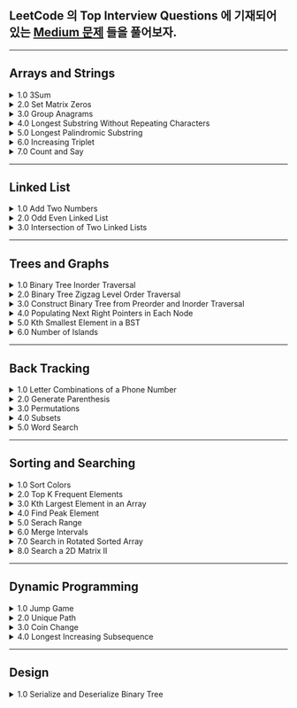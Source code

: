
## LeetCode 의 Top Interview Questions 에 기재되어 있는 [Medium 문제](https://leetcode.com/explore/interview/card/top-interview-questions-medium/103/array-and-strings/776/) 들을 풀어보자.


---
## Arrays and Strings


<details> 
  <summary> 1.0 3Sum </summary> 
  
  > 고민 
  - brute force 말고 다른 방법 을 찾아보자
  
  
  > 해결
  ### Intuition
<!-- Describe your first thoughts on how to solve this problem. -->
As given hint, once you designate the `Target` value that will be summed up to 0 with other two values, you can use dictionary to solve the problem. 

### Approach
<!-- Describe your approach to solving the problem. -->

1.0 Sort the given array. Once you sort the array, you won't have to deal with same sum of 3 values with different permutations. You are only interested in getting the `combination of sum`. 

Example) Given [-1,0,1,2,-1,4]

- Possible outcome = [-1,0,1], [-1,2,-1] ,[0,1,1] 
- You are `not interested` in the `sequence`, but the combination of integer, so you must only get  [-1,0,1] or [0,1,1] depending on how you sort the array.
- Sort the array in ascending order, it becomes ->  [-4,-1,-1,0,1,2]
- The following result would be = [-1,-1,2],[-1,0,1],[-1,0,1] and the duplicate combinations can be omitted using `Set`

2.0 Declare `Set<[Int]>` to prevent from getting duplicate combination of sum as shown in the example above.

3.0 Iterate through the array until `index` reaches up to right below `nums.count-1`. This way you dont have to examine the last two elements since you are only interested in sum of 3. 

4.0 Create innerloop that iterates from `index+1` until right below `nums.count`. Here you would update dictionary with `-(Target + sortedArray[j])` for key, and j as the value. 

5.0 if you find matchingValue with respect to the existing key of dictionary, record the indexes in the result. 



### Complexity
- Time complexity: `O(n^2)`
<!-- Add your time complexity here, e.g. $$O(n)$$ -->

- Space complexity: `O(n^2)`
<!-- Add your space complexity here, e.g. $$O(n)$$ -->

### Code

```swift 
class Solution {
    
  func threeSum(_ nums: [Int]) -> [[Int]] {
  
      var res: Set<[Int]> = []
      let sortedArr = nums.sorted(by: <) 
       
      for index in 0..<sortedArr.count-1 {
          let target = sortedArr[index]
          var dict: [Int:Int] = [:]
        for j in index+1..<sortedArr.count {  
          var temp: [Int] = [target]
          if let matchedValueIndex = dict[sortedArr[j]] { 
            temp.append(sortedArr[matchedValueIndex])
            temp.append(sortedArr[j])
            res.insert(temp)
          } else {
            dict.updateValue(j, forKey: -1 * (target + sortedArr[j])) 
          } 
            
        }
      }
      
    return Array(res)
   }
}
```
  
</details>

<details>
  <summary> 2.0 Set Matrix Zeros </summary>
  
  > 고민 
  - 어떤 자료구조를 사용해서 간단히 문제를 풀수있을지 고민.
  
  > 해결
  - 튜플을 이용, 요소가 0인 좌표 (x,y) 를 기록하여 문제 해결
  
  > 결과
  ```swift 
      func setZeroes(_ matrix: inout [[Int]]) {
        
        var pos: [(Int,Int)] = [] //x,y
        
        for x in 0..<matrix.count {
            for y in 0..<matrix[x].count{
                if matrix[x][y] == 0 {
                    pos.append((x,y))
                }
            }
        }
        
        for item in pos {
            matrix[item.0] = matrix[item.0].map{$0*0}
            for row in 0..<matrix.count {
                matrix[row][item.1] = 0
            }    
        }            
        
    }
  ```
  - Time complexity: `O(n*m)`
<!-- Add your time complexity here, e.g. $$O(n)$$ -->

- Space complexity: `O(n+m)`
<!-- Add your space complexity here, e.g. $$O(n)$$ -->
</details>


<details>
    <summary> 3.0 Group Anagrams </summary>
    
   > 고민 
   - 어떻게 다른 글자를 가지고 있는지 확인해줄까? 
   - 어떻게 같은 요소를 포함하고 있는애들끼리만 묶어줄까? 

   > 해결 
   - 각 String 에 Sort 를 사용하면 같은 문자를 포함하고 있는 요소와 아닌요소를 나눌수 있었다. 
   - 그 후 `Dictionary` 의 키값으로 다른 순서로 섞여있는 문자들을 구별하기 위하여 sorted 된 형태의 문자를 key 값으로 두고 value 로 각기 다른 순서로 구성된 문자들을 묶어두기 위해서 `[String]` 을 할당해주었다. 
    - 주어진 `strs` 를 순회하여 각 딕셔너리를 채워준뒤에 마지막으로 각 value 를 `res` 에 `append` 해줌으로 문제를 해결할수 있었다. 
    
   > 결과 
  
  ```swift 
  func groupAnagrams(_ strs: [String]) -> [[String]] {

    var commons: [String: [String]] = [:]
    var res: [[String]] = []

    for string in strs {
      let sortedString = String(string.sorted())
      if var anagrams = commons[sortedString] {
        anagrams.append(string)
        commons[sortedString] = anagrams
      }else{
        commons.updateValue([string], forKey: sortedString)
      }
    }


    for item in commons {
      res.append(item.value)
    }

    return res
  }
  ```
  
  - Time complexity: `O(n)`
<!-- Add your time complexity here, e.g. $$O(n)$$ -->

  - Space complexity: `O(n)`
<!-- Add your space complexity here, e.g. $$O(n)$$ -->

  </details>

<details> 
  <summary> 4.0 Longest Substring Without Repeating Characters </summary>
  
 > 고민 
 - 처음엔 이번에 들어온 string 요소가 이미 array 에 있다면 array 를 다 비우고 새로 시작하는 로직으로 작성하다 `removeSubrange` 를 사용해서 문제를 해결.
  
  
### Intuition
<!-- Describe your first thoughts on how to solve this problem. -->
Iterate through the given string and if there duplicated element found, update array that keep tracks of the current substring. 



### Approach
<!-- Describe your approach to solving the problem. -->
- Keypoint is to slice array by using `removeSubrange` 
- `array` is used to keep tracks of current substring.
- `set` is used to store traces of `array` 

![image.png](https://assets.leetcode.com/users/images/9327b146-8f1d-410a-a822-dbb022bf143d_1665562097.4361033.png)

### Complexity
- Time complexity: `O(n)`
<!-- Add your time complexity here, e.g. $$O(n)$$ -->

- Space complexity: `O(n)`
<!-- Add your space complexity here, e.g. $$O(n)$$ -->

### Code
```swift 
class Solution {
    
   func lengthOfLongestSubstring(_ s: String) -> Int {
  
      var set: Set<[String]> = []
      var curr: [String] = []

      for char in s {
        if let duplicatedIndex = curr.firstIndex(of: String(char))
        {
          curr.removeSubrange(0...duplicatedIndex)
        }
        curr.append(String(char))
        set.insert(curr)
      }
      return set.max(by: {$0.count<$1.count})?.count ?? 0
    }
}
```
</details>

<details>

 - 혼자sol? -> ❌
 <summary> 5.0 Longest Palindromic Substring </summary>
 
 > 고민
 - palindrome 이면 중복된 요소가 있는 인덱스마다 string 을 slice 해서 palindrome 여부를 판별하면 되겠다는 생각을 했다.
 - 하지만 아래와 같은 문제가 생겨 해메다 문제를 해결하지 못함.
 ex) "aacab" 일때, aac 까지 확인후 그다음 요소인 a 가 왔을때 aaca 와 aca 를 비교해야하는데 이방법은 time complexity 를 O(n^3) 가 되므로 패스하지 못함. 
 
 > 해결
 - 요소하나하나를 검사할때마다, 가운데 요소부터 양끝으로 뻗어가는 pointer (left, right) 를 생성하여 요소가 같은지 확인.
 - 이때 중요한것은 palindrome 의 길이가 odd, even 일때 를 생각해야한다는것이다. 
 <img width="835" alt="image" src="https://user-images.githubusercontent.com/36659877/195517073-f1b96583-b957-49a8-8547-6fc12c8662d5.png">

 > 결과 
 
 ```swift 
 func longestPalindrome(_ s: String) -> String {
  var left = 0
  var right = 0
  var resLen = 0
  let str = Array(s)
  var resLeft = 0
  var resRight = 0
  
  for i in 0..<str.count {
    (left,right) = (i,i)
    while (left >= 0 && right < str.count) && str[left] == str[right] {
      if (right - left + 1) > resLen {
        (resLeft,resRight) = (left,right) // 여기서 res = str[left...right] 를 할당하게되면 On^3 의 시간복잡도가 발생하므로, resLeft, resRight 에 일단 저장해둠.
        resLen = right - left
      }
      right += 1
      left -= 1
      
    }
    
    (left,right) = (i,i+1)
    while (left >= 0 && right < str.count) && str[left] == str[right] {
      if (right - left + 1) > resLen {
        (resLeft,resRight) = (left,right)
        resLen = right - left
      }
      right += 1
      left -= 1
    }
  }
  
  return String(str[resLeft...resRight])
}
```

- Time Complexity = `O(n^2)`

- Space Complexity = `O(1)`
 
</details>

<details> 
   <summary> 6.0 Increasing Triplet </summary> 
   
   > 고민 
   - 1부터 시작해서 왼쪽 < 가운데 < 오른쪽 이면 true 를 반환 하는 함수를 작성해봤는데, 3개가 꼭 연속으로 붙어 있어야한다는 제약조건이 없었기때문에 실패했다. 
   - 따라서 왼쪽, 오른쪽 요소를 검사하는 로직은 그대로 가져가되, lower, high bound 안에 middle 값이 존재해하는 로직을 파기 시작했다. 
   
   
   > 해결 
   
   ### 시도1
   - 1부터 요소 검사를 시작하여 left 값과 right 값이 유효할시 low, high bound 를 업데이트 시켜준다. 
   - left 와 right 가 현재 curr 값과 같은 값이 아니라면, prevMid 값을 업데이트 해준다. prevMid 는 high bound 가 업데이트 됐을시에, 이전의 middle 값을 넣어주어 유효한 triplet 인지 확인하는 용도때문에 할당해주었다. 
 
 ```swift 
   func increasingTriplet(_ nums: [Int]) -> Bool {
        
        if nums.count < 3 {return false}
        var low = nums[0]
        var high = Int.min
        var prevMid = 0

        for i in 1..<nums.count-1{ 
            let curr = nums[i]
            let left = nums[i-1]
            let right = nums[i+1]

            //Update left
            if curr > left {
                low = left
            }

            //Update right
            if curr < right {
                high = right   
            }

            if ((low < prevMid && high > prevMid) || (low < curr && high > curr)) {
                return true 
            }     
            
            if curr != right && curr != left {
                prevMid = curr    
            }

        }

       return false
    }
```  
- Time Complexity = `O(n)`

- Space Complexity = `O(n)`

  ### 시도2
  - 1.0 lower, upper 값을 max 로 잡는다. 
  - 2.0 주어진 배열을 순회 하면서 현재 값이 lower,upper 값 보다 같거나 작을시에 lower 값 upper 값을 순서대로 업데이트 시켜준다. 
  - 3.0 만약 숫자가 lower 보다 크고, upper 보다 작을시에 true 를 반환 해준다. 
  - 4.0 모든 요소를 순회 했는데도 불구하고 함수종료가 안되었다는 뜻은, lower, upper Range 사이에 값이 존재하지 않았다는 뜻이므로 false 를 반환해준다. 
   
```swift
   func increasingTriplet(_ nums: [Int]) -> Bool {
        var lower = Int.max, upper = Int.max
        for num in nums {
            if num <= lower {
                lower = num
            } else if num <= upper {
                upper = num
            } else {
                return true
            } 
        }
        return false
    }
```  
  
- Time Complexity = `O(n)`

- Space Complexity = `O(1)`

</details>

<details> 

   <summary> 7.0 Count and Say </summary>
    
   > 고민 
    
   - 문제를 보고 이해하지 못해서 힌트를 보고 해결했다. 
   - 내가 이해한 정도는 이전 수의 각자리수마다 연속으로 중복되는 요소를 카운트 하여 string 값으로 반환하는 작업을 n 번 반복하는 함수를 작성하는 것이였다. 

   > 해결
    
   ```swift 
   func countAndSay(_ n: Int) -> String {
      var str: String = ""
      //base case
      if n == 1 {
        return "1"
      }else {
        str += countAndSay(n-1)
        let count = counter(str)
        return stringConverter(count)
      }
   }

  func counter(_ str: String) -> [[Int]] {
    let first = str.index(str.startIndex, offsetBy: 0)
    var cnt = 1
    var res: [[Int]] = [[Int(String(str[first]))!,cnt]]

    for i in 0..<str.count-1 {
      let currIndex = str.index(str.startIndex, offsetBy: i)
      let nextIndex = str.index(str.startIndex, offsetBy: i+1)
      let element = String(str[currIndex])
      let nextElement = String(str[nextIndex])

      if res[res.count-1][0] != Int(nextElement)! {
        res.append([Int(nextElement)!,1])
      }
       if element == nextElement {
        cnt += 1
        res[res.count-1][1] = cnt
      }else{
        cnt = 1
      }

    }
     return res
  }

  func stringConverter(_ nums: [[Int]]) -> String {
    var str = ""
    for num in nums {
      for element in num.reversed() {
        str += String(element)
      }
    }
    return str
  }
  
  ```
  
  - Time Complexity = `O(n^2)`

  - Space Complexity = `O(n)`
  
</details>

---- 

## Linked List 

<details> 
  <summary> 1.0 Add Two Numbers </summary>
  
  > 고민 
  - 어떻게 새로운 노느들 리스트의 마지막 노드에 계속 이어줘야할지 고민 했다. 
  
  
  > 해결
  - 새로운 ListNode 의 마지막 노드를 tracking 하고 새로운 노드를 이어줄 변수를 만들었다. 
  - 이변수(`resNext`) 는 `res` listNode 를 참조하고 있고 `resNext = resNext.next` 를 while loop 에서 선언해주어 리스트 맨끝의 노드를 가르킬수 있도록 구현해주었다. 
  
  > 결과 
  
  ```swift 
  func addTwoNumbers(_ l1: ListNode?, _ l2: ListNode?) -> ListNode? {
        
        var carry = 0 
        var curr1 = l1
        var curr2 = l2
        var res: ListNode? = ListNode()
        var resNext = res
        
        while (curr1 != nil || curr2 != nil) { 
            var sum = (curr1?.val ?? 0) + (curr2?.val ?? 0) + carry
            carry = sum/10
            
            if sum >= 10 { 
                sum = sum - 10
            }
            
            curr1 = curr1?.next
            curr2 = curr2?.next 
            resNext?.next = ListNode(sum)
            resNext = resNext?.next
        }
        
        if carry == 1 { 
            resNext?.next = ListNode(carry)
        }
            //Trim off the first 0 Listnode
            res = res?.next
        
        return res
    }
    
  ```
 
  - Time Complexity = `O(n)`

  - Space Complexity = `O(n)`

 </details>

 <details> 
    <summary> 2.0 Odd Even Linked List </summary> 
    
   > 고민 
   - 홀수번째 있는 노드와 짝수번째 있는 노드를 어떻게 분리시킬지 고민 했다. 
    
   > 해결 
   - 이전번 문제와 똑같은 방법으로, 홀수, 짝수 번째 노드를 저장시킬 변수를 만들어서 리스트 끝에 이어주는 형식으로 문제 해결 
    
  ```swift 
    func oddEvenList(_ head: ListNode?) -> ListNode? {
      // var res = head

      var oddList: ListNode? = ListNode()
      var oddNext = oddList

      var evenList: ListNode? = ListNode()
      var evenNext = evenList

      var curr = head
      var cnt = 1

      while curr != nil {

        if cnt % 2 == 1 {
          oddNext?.next = curr
          oddNext = oddNext?.next
        } else {
          //evenCase
          evenNext?.next = curr
          evenNext = evenNext?.next
        }
        curr = curr?.next
        cnt += 1
      }

      if evenNext?.next?.next == nil {
        evenNext?.next = nil
      }

      oddList = oddList?.next
      evenList = evenList?.next
      oddNext?.next = evenList

      return oddList
    }
  ```
  
  ```swift 
  //더 간단히 푸는 방법 
     func oddEvenList(_ head: ListNode?) -> ListNode? {
        var odd = head
        var even = odd?.next
        
        var evenHead = even
        var oddHead = odd
        
        while even?.next != nil {
            odd?.next = even?.next
            odd = odd?.next
            
            even?.next = odd?.next
            even = even?.next
        }
        
        odd?.next = evenHead
        
        return oddHead
    }
  ```
    
  - Time Complexity = `O(n)`
  
  - Space Complexity = `O(1)`
    
 </details>


 <details> 
    <summary> 3.0 Intersection of Two Linked Lists </summary>
   
  - 혼자sol? -> ❌
  
  > 고민 
  - 각각 길이가 다른 리스트의 중 Intersect 하는 노드를 어떻게 찾을지 고민함. 
  - 리스트를 reverse 해서 풀어보려했으나 기존리스트의 순서를 바꾸면 안되므로 pass.
  
  > 해결
  - 각각 리스트의 길이를 세어 길이의 차만큼 offset 을 주어서 list 를 순회하는 방법으로 문제를 해결해도 되지만, count 하는과정의 시간이 오래걸림.
  - 각각의 리스트를 순회할때 nil 값이 오면, 다른 리스트의 첫부분으로 가서 문제를 해결하는 방법이 있었다. 
  - 이렇게해서 둘의 리스트를 한번씩 순회하면 길이의 상관없이 각각 검사되는 요소의 순서가 일치해 지므로 문제 해결!. 
  [참조](https://www.youtube.com/watch?v=D0X0BONOQhI)
   
  > 결과 
  
  ```swift
  func getIntersectionNode(_ headA: ListNode?, _ headB: ListNode?) -> ListNode? {
        
        var head1 = headA
        var head2 = headB
        
        while head1 !== head2 {
            head1 = head1 == nil ? headB : head1?.next
            head2 = head2 == nil ? headA : head2?.next
        }

        return head1
    }
  ```
  
  - Time Complexity = `O(n+m)`
  
  - Space Complexity = `O(1)`
    
  
 </details>
 
 ----
 
 ## Trees and Graphs
 
 <details>
     <summary> 1.0 Binary Tree Inorder Traversal </summary>
     
   > 고민 
   - Binary Tree 를 Inorder Traversal 하는 방법을 한번도 풀어보지 못해서 처음에 개념을 좀 찾아보고 코드로 구현하려고 했다. 
   - Inorder Traversal 은 Tree 를 검색하는 하나의 DFS 방법으로 왼쪽 가장 깊은 노드에서부터 오른쪽 방향으로 진행되는 방법이다. 
   - 처음 개념을 파악하고 나서 왼쪽 노드로 뻗어가는과정중에 오른쪽 노드가 있는지 파악 해야하나? 라는 고민을 했었지만 결과적으로는 아니였다. (여기서 시간을 엄청 잡아먹음) 
   - 한 2시간넘게 잘못된생각으로 문제를 풀려고 했었는데 솔직히 문제를 풀면서도 확신이 들지 않았었다. 다음부터는 시간이 꽤 지나는데도 내생각에 확신이 들지 않는다면 가능한 빨리  문제를 어떻게 접근해야하는지 다시 살펴볼 필요가 있다고 생각한다. 
     
   > 해결 
   - 0.0 pointer 를 root 로 향하게 한다.
   - 1.0 pointer 의 왼쪽 Child node 가 nil 이 될때 까지 쭉 pointer 를 이동시키며 Stack 에 저장한다. 
   - 2.0 Stack 제일 위에 있는 node 를 pop 해주고 res 에 append 한다. 
   - 3.0 pointer 를 pop 된 node 의 오른쪽 요소로 향하게 하고 1.0,2.0 을 되풀이 한다. 
   - 4.0 이 과정을 Pointer 가 nil, stack 이 empty 가 될때까지 반복한다. 
     
  <img width="1599" alt="image" src="https://user-images.githubusercontent.com/36659877/196602000-89c2e9cb-ac36-42dd-a045-1c4430483fd2.png">
    
   ```swift 
   func inorderTraversal(_ root: TreeNode?) -> [Int] {
    var res: [Int] = []
    var pointer = root
    var stack: [TreeNode] = []
    
    //Pointer 가 nil, stack 이 empty 가 될때까지
    while pointer != nil || !stack.isEmpty {
      
      //LeftNode Traversal 
      while pointer != nil {
         stack.append(pointer!) 
         pointer = pointer?.next
      }
      
      let lastNode = stack.removeLast() 
      res.append(lastNode.val) 
      pointer = lastNode.right
    }
    return res
   }
   ```
      
 - Time Complexity = `O(n)`
  
 - Space Complexity = `O(n)` 
 </details>
 
 
 <details> 
   <summary> 2.0 Binary Tree Zigzag Level Order Traversal </summary> 
    
   > 고민 
   - 어떻게 하나의 level 씩 노드를 검색할수 있을까? 
   - 어떻게 방향을 제어 할수 있을까? 
    
   > 해결 
   - BFS(하나의 level 씩 검색하는 방법) 를 사용해서 문제를 해결하는 방법을 저번에 한번 구현한적이 있었는데 생각이 잘 나지 않아서 다시 보고 익히는 연습을 했다. 
   - 각 level 이 읽어지는 방향이 달라지면서 노드값 또한 결과 배열에 정리 시켜놔야하는데 이부분에서 많이 고민 했다. Stack 과 Queue 를 같이 사용할지, 아니면 다른 방법이 있을지 생각 고민했다. 
   - 그 결과 루트 에서부터 오른쪽 에서 왼쪽 방향으로 읽는다고 생각하여 읽는 방향이 왼쪽에서 오른쪽 일경우 Queue 에 들어 있던 요소들을 배열에 넣은다음 reversed 해주어 문제를 해결했다.
       
   ![image](https://user-images.githubusercontent.com/36659877/196968613-c284d1bd-0a99-4bb1-96d9-14ba2de26e19.png)

   ![image](https://user-images.githubusercontent.com/36659877/196968663-162d864f-6479-47d5-bff6-437f8df56318.png)
     
   > 결과 
   ```swift 
   class Queue { 
    
    private var queue: [TreeNode?] = []
    private var head: Int = 0

    var count: Int {
      return queue.count - head 
    } 

    var isEmpty: Bool { 
      return self.count == 0 
    }

    func enqueue(_ val: TreeNode?) {
        guard let newNode = val else {return}
        queue.append(newNode)
    }

    func dequeue() -> TreeNode? { 
        guard head < queue.count, let node = queue[head] else {return nil}
        queue[head] = nil
        head += 1
        return node
    } 

   }
    
   func zigzagLevelOrder(_ root: TreeNode?) -> [[Int]] {

      var queue = Queue() 
      var res: [[Int]] = []
      var curr = root
      var leftToRight = false 
      queue.enqueue(curr)
        
      while (!queue.isEmpty) {
          var level: [Int] = [] 
          var count = queue.count - 1 

          while (count >= 0) { 
              if let node = queue.dequeue() {
                   level.append(node.val)
                   count -= 1
                   queue.enqueue(node.left)    
                   queue.enqueue(node.right)
              }
                
          }
       
          if leftToRight {
                level = level.reversed()
          }
            
          leftToRight = !leftToRight
          res.append(level)
      }

      return res
   }
   ```
    
   - Time Complexity = `O(n+E)` where E = Number of nodes per level
    
   - Space Complexity = `O(n+E)` 
 </details> 

 <details> 
   <summary> 3.0 Construct Binary Tree from Preorder and Inorder Traversal </summary> 
   
   > 고민 
   - preorder 와 inorder 리스트를 만들때 사용되었던 Binary Tree 를 생성하야하는데, 어떻게 preorder 와 inorder 리스트 들이 만들어지는지 알아봐야겠다. 

### Preorder (전위 순회) 방식 

![image](https://user-images.githubusercontent.com/36659877/197224781-95b32994-592d-48f4-88fb-3c416128e35f.png)
   
 - 순회 순서 => Root, Left, Right
 -> F > B > A > D > C > E > G > I > H 

### Inorder (전위 순회) 방식 

 ![image](https://user-images.githubusercontent.com/36659877/197229986-4f49811c-90cb-45ed-8d71-dcf4584b630b.png)

 - 순회 순서 => Left, Root, Right
 -> A > B > C > D > E > F > G > H > I
 
 - 두 방식의 공통점은 subTree 하나의 끝이 나올때까지 순회를 계속 하는 DFS 방식이다. 
 - 두방식의 다른점은 처음 2개의 요소를 탐색하는 순서인데, root/left 를 먼저 탐색하냐에 있다. 
 - 정확히 어떤 패턴을 사용해서 문제를 해결해야할지 몰라서 두개의 배열을 나열해보고 하나씩 요소를 제거 해봤고, 아래와 같은 생각을 이끌어 낼수 있었다. 

 
  > - Preorder 배열의 첫 요소는 Binary Tree 의 시작점의 값을 알려주기 때문에, preorder 배열의 요소를 하나씩 BinaryTree Node 로 생성한다음, 어떤 순서로 연결해줄지를 inorder 배열을 통해서 유출해냈다. 
  > - 또한 첫번째 요소를 기준으로 왼쪽 요소들은 Left SubTree 인것을 알수 있고, 오른쪽 요소들은 Right SubTree 인것을 유출해 낼수 있었다. 
  > 그리고 아래와 같은 방식으로 Binary Tree 를 완성해갔다. 
  
![image](https://user-images.githubusercontent.com/36659877/197249222-174d8fc4-b1ec-4ca7-9bf2-0f96634d9c38.png)
![image](https://user-images.githubusercontent.com/36659877/197250061-8a919182-59da-42ba-9d3d-65ee5f283635.png)
![image](https://user-images.githubusercontent.com/36659877/197250089-32646a4a-6651-4967-8794-09022034f90a.png)


> 해결
- 위에서 고민했던방법을 구현하는데에 있어서 어려움을 겪었다. 결국 혼자서 문제를 해결 하지는 못했고, Recursive 하게 문제를 해결하는 방법을 참조 하여 해결 하였다. 

```swift 
func buildTree(_ preorder: [Int], _ inorder: [Int]) -> TreeNode? {
    //baseCase
    guard let firstValue = preorder.first else {return nil}
    let root = TreeNode(firstValue)
    let midIndex = inorder.firstIndex(of:firstValue)!
    root.left = buildTree(Array(preorder[1..<(midIndex+1)]), Array(inorder[0..<midIndex]))
    root.right = buildTree(Array(preorder[(midIndex+1)...]), Array(inorder[(midIndex+1)...]))
  return root
}
```

- Time Complexity = `O(n)`
    
- Space Complexity = `O(n)` 

 </details>

<details>
  <summary> 4.0 Populating Next Right Pointers in Each Node </summary>
  
  > 고민 
  - 문제를 보고 각 레벨을 순회하면서 문제를 해결할수 있겠다고 생각함. 
  
  > 해결
  - 큐를 사용해서 BFS 를 구현하여 문제를 해결했다. 
  
  > 결과 
  
  ```swift
  class Queue {
    
    private var queue:[Node?] = [] 
    private var head = 0 
    
    subscript(index: Int) -> Node? {
        return queue[index]
    }
    
    var first: Node?{
      return queue[head]  
    } 
    
    var count: Int {
      return queue.count - head  
    } 
    
    var isEmpty: Bool {
        return self.count == 0
    }
    
    func enqueue(_ node: Node?) {
        queue.append(node)
    }
    
    func dequeue() -> Node? { 
        guard head < queue.count, let node = queue[head] else {return nil}
        queue[head] = nil
        head += 1
        return node
    }
    
  }
                                 
  func connect(_ root: Node?) -> Node? {
        guard let root = root else {return nil}
        var queue = Queue()
        queue.enqueue(root)
        
        while !queue.isEmpty {
            
            var cnt = queue.count-1
            while cnt >= 0 {

                let node = queue.dequeue()
                if cnt == 0 {
                    node?.next = nil
                }else{
                    node?.next = queue.first
                }
                if let left = node?.left {queue.enqueue(left)}
                if let right = node?.right {queue.enqueue(right)}
                cnt -= 1
            }

        }
        
        return root
    }
  ```
  
 - Time Complexity = `O(n)`
    
 - Space Complexity = `O(1)` 
  
</details>
   
<details>
  <summary> 5.0 Kth Smallest Element in a BST </summary>
  
  > 고민 
  - 트리에 주어진 값들을 어떻게 하면 sort 할수 있을까?
  
  > 해결 
  - BST 를 inorder 방식으로 순회하며 각각의 값을 배열에 넣어주면 ascending order 로 배열이 나열될것이다. 
  
  > 결과 
  
  ```swift 
  func kthSmallest(_ root: TreeNode?, _ k: Int) -> Int {
        
        var stack:[TreeNode?] = []
        var pointer = root 
        var sortedValueList: [Int] = []
        
        while pointer != nil || !stack.isEmpty {
            
            //Traverse To deapest leftNode
            while pointer != nil {
                stack.append(pointer)
                pointer = pointer?.left
            }
            
            //PopStacks 
            if let node = stack.popLast() {
                sortedValueList.append(node!.val)
                pointer = node?.right 
            }
        }
        
        return sortedValueList[k-1]
    }
  ```
  - Time Complexity = `O(n)`
    
  - Space Complexity = `O(1)`

</details>

<details> 
  <summary> 6.0 Number of Islands </summary>
  
  > 고민 
  - 직관적으로 생각했을때는 문제를 아래와 같이 해결할수 있을것같다고 생각했다. 
  
  ![image](https://user-images.githubusercontent.com/36659877/197436086-53feac5c-f6ee-4727-b4c2-7884a270fe0f.png)

  - 왼쪽 위 부터 시작해서 1 과 연결되어 있는 1 들의 묶음으로 island 만들고, 만들어진 island 의 가장 오른쪽 위의 index 부터 시작하여 1 이 나올때까지 배열을 순회하는것이다. 
  - 이때 0 이 아니 1을 만났을때 또 다른 island 의 묶음을 만드는 것이다. 
  - 하지만 이를 구현하는 방법에서 막혔는데 2가지 문제가 있었다. 
  - 1.0 어떻게 현재 1과 연결되어 있는 모든 1을 찾지? 
  - 2.0 어떻게 이미 방문한 요소를 표시할수 있을까? 
  
  > 해결 
  - 1과 연결되어 있는 오른쪽,아래 방향을 검사해서 1인경우 연속해서 연결되어 있는 1을 찾을수 있다. (하나의 완성된 섬을 찾기 위해서)
  - 여기서 중요한점은 연결되어 있는 1이 방문이 됐다는것을 표기해야한다. 
  - 첫번째 1과 연결된 좌표는 (0,1), (1,0) 이다. 
  - (0,1)과 (1,0) 에 연결되어 있는 1의 좌표는 (0,2),(1,1),(2,0) 인데 (1,1) 이 중복된것을 확인할수있고 두번 확인 할필요가 없어진다. 
  - 이렇게 중복된 요소의 방문을 피할수 있는 방법은 BFS 방법을 이용해서 1이 있는곳을 체크하는것이다. 
  ![image](https://user-images.githubusercontent.com/36659877/197437731-4129553a-496c-42f5-a311-fe2ade27a5a6.png)
  
  
  > 결과 
  - 실질적인 구현은 Recursive 하게 풀었다. 
  - 일단 주어진 grid 를 순회하면서 1 을 찾으면, 해당 맵에 1이 연속으로 연결되어 있는 1을 -> 0 으로 만들어준다. (위,아래,오른쪽,왼쪽 방향으로)
  - 변경된 맵을 계속 순회하게 되면 첫번째 1과 연결이 안되어 있던 또다른 1을 찾을수 있게되는데 이때 islandCount 를  +1 해준다. 
  
  ![image](https://user-images.githubusercontent.com/36659877/197448179-2f648d71-7611-4f7f-9281-c6848b25cf0a.png)

  ```swift 
  func numIslands(_ grid: [[Character]]) -> Int {
      
      let row = grid.count
      let col = grid[0].count
      var islandCount = 0
      var map = grid

      for r in 0..<row {
          for c in 0..<col{
              if map[r][c] == "1" { //배열순회중, 1을 찾으면, r,c 를 reference Point 로 사용하여 연결되어 있는 1 들을 0 으로 만들어준다
                  islandCount += 1
                  changeElement(r,c,&map)
              }
          }
      }
      return islandCount
  }



  func changeElement(_ r:Int, _ c:Int, _ map: inout [[Character]]) { //To find area of island from the reference point

    guard r >= 0, r < map.count,
          c >= 0, c < map[0].count,
          map[r][c] == "1" else {return}
    map[r][c] = "0"
    changeElement(r+1, c, &map) //Search bottom and change to 0
    changeElement(r-1, c, &map) //top
    changeElement(r, c+1, &map) //right
    changeElement(r, c-1, &map) //left
  }
  ```

  - Time Complexity = `O(n^2)`
    
  - Space Complexity = `O(n+m)`

</details>

---- 
## Back Tracking
<details> 
  <summary> 1.0 Letter Combinations of a Phone Number </summary>  
  
  > 고민 
  - 어떻게 하나의 숫자로 만들수 있는 알파벳을 빼고 다른 숫자로 만들수 있는 알파벳과 조합을 이룰수 있을까?
  
  > 해결 
  - BackTracking Tree 를 그려보면 아래와 같이 만들수 있다.   
  ![image](https://user-images.githubusercontent.com/36659877/197676152-2035e3ed-6b06-44b1-b01a-a7a5e18d5a2c.png)
  - 2의 a 로 시작했을때 3의 def 과 조합하여 string 배열을 만들어 주어야하는데, 아래와 같은 방식으로 문제를 해결했다. 
  - 함수의 인풋으로 주어진 digits 를 index 로 관리해서 2와 3이 가지고 잇는 단어를 빼낼수있다. 
  - 첫번째로 2 의 (index = 0) 모든 character 를 순회하며 recursive 한 함수를 호출한다. 
  - 이 recursive 에 (index + 1) 을 넣어주어 3 이 가지고 있는 단어들을 순회 하며 이전에 넘어온 character (a,b,c 순) 과 현재 characters (d,e,f 순) 을 합쳐 recursive 함수 호출을 basecase 에 도달할때 까지 반복한다. 
  - 이때 basecase 는 현재 합쳐친 string 의 개수가 함수 인풋으로 주어진 digits 의 개수와 같은것이다. 
  
  > 결과 
  ```swift 
  func letterCombinations(_ digits: String) -> [String] {
    let letterList: [String: String] = ["2":"abc",
                                        "3":"def",
                                        "4":"ghi",
                                        "5":"jkl",
                                        "6":"nmo",
                                        "7":"pqrs",
                                        "8":"tuv",
                                        "9":"wxyz"]
    var res: [String] = []


      func backTracking(_ index: Int, _ currStr:String) {

        //basecase 
        if currStr.count == digits.count { 
          res.append(currStr)
          return
        }

        let strIndex = digits.index(digits.startIndex, offsetBy: index)
        for char in letterList[digits[strIndex]] {
            backTrack(index+1, currStr+String(char))  
        }

      } 

    if !digits.isEmpty {
      backTrack(0,"")
    }

    return res 
  } 
  
  ```
  
  - Time Complexity = `O(n*4^n)` (worstCase)
    
  - Space Complexity = `O(n)`
  
</details>

<details> 
  <summary> 2.0 Generate Parenthesis </summary> 
  
  > 고민 
  - 문제를 아예 어떻게 접근해야할지 조차 생각이 안난다. 
  - 계속 풀어보는 수밖에 없을듯.. 
  
  > 해결 
  
  ### 문제 파악
  - 3이 주어질때 well formed parenthesis 는 ["((()))","(()())","(())()","()(())","()()()"] 와 같다. 
  - Well Formed parenthesis 의 `Key Point` 는 "(" 이전에 ")" 가 올수 없는 형식이다. `)(` 와 같은 형식 불가 
  - n * 2 만큼의 parenthesis 가 존재하고 "(" 와 ")" 가 각각 반반 을 차지한다. 
  
  ### 문제 접근 
  - 어떻게 문제를 풀수 있을까? 
  - Brute force 방법으로 접근 해보자. 
    - Valid 한 parenthesis 는 어떠한 케이스인가? 
    - n = 3 일때, 3개의 opened, 3개의 closed 괄호를 가지고 있어야한다 (base case)
    - 이들의 순서는 opened parenthesis > closed parenthesis 일때만 closed 괄호를 더할수 있다. 
    - 열린 괄호는 limit, 즉 n 개의 열린괄호 까지 더해 줄수 있다. 
    - 이런 제약사항으로 백트래킹트리 를 만든다면 아래와같은 트리를 만들수있다. 
    
![image](https://user-images.githubusercontent.com/36659877/197924954-cce0a060-a348-4ba9-ba49-6e6390796c26.png)

  - 이 과정을 recursive 하게 코드로 구현해보자 
  
  ### 코드 구현 
  - base case 는 현재 str.count 가 n*2 일때로 구성하였다. 
  - 아래와같은 2가지의 case 로 recursive 하게 backtracking 함수를 불러줄수있다.  
  - 1.0 `(` 의 개수가 n 개 미만일떄 
  - 2.0 `)` 의 개수가 `(` 의 개수보다 작을때.

  > 결과 
  
  ```swift 
    func generateParenthesis(_ n: Int) -> [String] {

    let list: [Bool:String] = [true:"(", false:")"]
    var res:[String] = []

        func backTrack(_ openCnt: Int, _ closeCnt: Int, _ currStr: String) {
          //basecase
          if currStr.count == n*2 {
            res.append(currStr)
            return
          }

          //Add open parenthesis when it does not exceeds the limit
          if openCnt < n {
            backTrack(openCnt+1, closeCnt, currStr + (list[true]!))
          }

          //Call recursivly on the case below at the same time.

          //Add closed parenthesis if the count of closed parenthesis is less then opened ones.
          if closeCnt < openCnt {
            backTrack(openCnt, closeCnt+1, currStr + (list[false]!))
          }

        }

      backTrack(0,0,"")

      return res
    }
  ```  
  - Time Complexity = `O(8^n)` (worst case 잘모르겠음..)
    
  - Space Complexity = `O(n)`

</details> 


<details> 
  <summary> 3.0 Permutations </summary> 

  > 고민 
  - 어떻게 4자리 이상의 수가 주어질때 permutation 을 구할수 있을까? 
  - 일단 3자리 이하의 수가 주어질때는 어떻게 문제를 풀어야해야하는지 알아냈다. 
  - Ex) [1,2,3] 이 주어질 경우, 
    - [1,2,3] -> [1,3,2] 
    - [2,1,3] -> [2,3,1] 
    - [3,2,1] -> [3,1,2] 
    
    위와 같은 순으로 [1,2,3] 의 첫번째 요소의 순서을 번갈아가며 3개의 reference 배열을 만들었고, 하나의 배열마다 그 내부 요소의 순서를 index 로 지정하여 1부터 2 까지 순서를 바꿔주었다. 
  - 문제는 [1,2,3,4] 와 같이 4개 이상의 요소가 포함된 배열일 경우이다. 
    - 현재 내가 생각해낸 알고리즘은 내부의 요소 인덱스가 0부터 항상 증가하기 때문에 [1,2,3,4] 일경우 [1,3,2,4] -> [1,3,4,2] 까지 밖에 계산을 하지 못한다. 
    - 인덱스가 계속 증가기만 하다보니 [1,2,4,3], [1,4,2,3], [1,4,3,2] 같은 요소들이 빠진다는 이야기다. 
    
    현재 내가 작성 한 코드는 아래와 같고 어떻게 위 문제를 해결할수 있을지 찾아보자. 
    ```swift 
    func permute(_ nums: [Int]) -> [[Int]] {
  
      var res: [[Int]] = []

      func backTrack(_ startIndex: Int, curr: [Int]) {

        res.append(curr)
        if startIndex >= nums.count-1 {
          return
        }
        var newCurr = curr
        newCurr.swapAt(startIndex, startIndex+1)
        backTrack(startIndex+1, curr: newCurr)

      }

      for i in 0..<nums.count {
        var curr = nums
        curr.swapAt(i, 0)
        backTrack(1,curr: curr)
      }


      return res
    }
    ```
    
 > 해결
 - 주어진 배열[1,2,3] 에 대해서 나는 만들수 있는 조합의 reference? 를 아래와 같이 만들었었는데. 
 
    > 내가 생각했던 방식
    > [1,2,3] -> [1,3,2] 
    
    > [2,1,3] -> [2,3,1] 
    
    > [3,2,1] -> [3,1,2] 
    
    > 정답 방식
    - 정답을 본뒤에 사람들은 요소 하나하나 씩 선택하면 그 다음 것에서 무었을 선택할수 있나? 라는 로직으로 트리를 아래와 같이 만들었다. 
    - 동그라미 안에 들어 있는 요소들의 순서 하나하나가 permuation 이 되는 방식이다. 
![image](https://user-images.githubusercontent.com/36659877/198196919-1c5e1e5e-c864-4924-a6ec-9638a00e5450.png)


    > 구현 방식
    ![image](https://user-images.githubusercontent.com/36659877/198197967-ef633b85-a7de-44ea-ba93-9c8b3e531c77.png)
    ![image](https://user-images.githubusercontent.com/36659877/198204334-ea37ae54-3b4a-4511-83bf-6926b1c758ac.png)

  > 결과 
  ```swift 
    func permute(_ nums: [Int]) -> [[Int]] {

      var res: [[Int]] = []
      //basecase
      if nums.count == 1 {return [nums]}

      var copy = nums

      for _ in 0..<copy.count { //주어진 배열의 크기만큼 반복
        let firstVal = copy.remove(at: 0) //맨 앞에 있는 값을 빼주고
        var perms = permute(copy)//1개의 요소가 남을때 까지 계속 진행 (Basecase)

        for i in 0..<perms.count {
          perms[i].append(firstVal)
        }

        res += perms
        copy.append(firstVal)
      }
       return res
    }
  ```

  - Time Complexity = `O()` 
    
  - Space Complexity = `O(n)`

</details>

<details> 
  <summary> 4.0 Subsets </summary> 
  
> 고민
- 문제의 패턴이 위 3문제와 많이 흡사한것을 느낀다. 
- Recursive 하게 문제를 해결하려고 하는데 depth 가 깊어지면서 흐름을 이해하기가 너무 어려워진다. 

> 해결 
### 시도1
- 지금까지 문제를 풀었던 경험을 살려서 해답을 비슷하게 모방해보려고 했다. 
- BackTracking Tree 를 아래와 같이 만들었는데, 주어진 배열의 요소를 순서대로 remove 해가며 res 를 업데이트 하는 방식으로 문제를 해결 했다. 
![image](https://user-images.githubusercontent.com/36659877/198554709-f2dbc736-7ab1-4558-93ad-843f8357b151.png)
- 하지만 맨 끝단의 트리를 보면 중복되어 있는 요소들이 보일것이다. 중복을 해결하기 위해서 contains 메소드를 사용했는데, extra time complexity 를 추가 하기 때문에 효율적이지 못하다. 

- 구현 
```swift 
func subsets(_ nums: [Int]) -> [[Int]] {
  
  var res: [[Int]] = [[]]
  //basecase
  if nums.isEmpty {return []}
  res.append(nums)

  for i in 0..<nums.count {
    var copy = nums
    copy.remove(at: i)
    let singleElement = subsets(copy) // [[2,3]]
    for element in singleElement {
      if !res.contains(element) {
        res.append(element)
      }
    }
  }

  return res
}
```

### 시도2: 백트래킹 
- 더할건지 더하지 않을껀지 2가지 선택에서 백트래킹 방법으로 문제를 해결할수있다.
- 여기서 2가지의 선택은 첫번째 요소부터 시작해서 이 요소를 존재하는 배열에 넣을건지 말건지에 대한 선택이다. 
![image](https://user-images.githubusercontent.com/36659877/198561557-9c360f40-0f24-433f-889e-550da2b6ef54.png)

- 구현 
```swift 
  func subsets(_ nums: [Int]) -> [[Int]] {

    var res: [[Int]] = []
    var subSet: [Int] = []
    //[1,2,3]
    func dfs(_ index: Int) {
      //baseCase would be..
      if index >= nums.count{
        res.append(subSet)
        return
      }

      //for selecting current index of element
      subSet.append(nums[index])
      dfs(index+1)

      //not selecting current index
      subSet.removeLast() //Empty Subset
      dfs(index+1)
    }

    dfs(0)
    return res
  }
```
- Time Complexity = `O(n*2^n)` where n = length of given array. 2 = selection choices of each element

</details>

<details> 

  <summary> 5.0 Word Search </summary> 

> 고민 
- Number of island 문제와 많이 흡사하다는 생각이 들었다. 
- 주어진 word 의 첫번째 단어를 찾을시 그 요소의 좌,우,하,상 방향을 탐색해서 주어진 단어를 이어갈수 있는지 확인하는 로직으로 접근했다. 

> 해결 
- 하나의 요소에 쭉연결되어 있는지 확인할수 있도록 DFS 방식으로 문제를 해결했지만, 현재 로직의 런타임 시간이 들쑥날쑥해서 leetCode 에 통과를 했다 못했다 하는 상황이 발생. 

```swift 
func exist(_ board: [[Character]], _ word: String) -> Bool {

  let reversedWord = String(word.reversed())

  for row in 0..<board.count {
    for col in 0..<board[row].count {
      if let nextWord = reversedWord.last, board[row][col] == nextWord {
        let word = search(row: row, col: col, grid: board, word: reversedWord)
        if word.isEmpty {
          return true
        }
      }
    }
  }
  return false
}

func search(row: Int, col: Int, grid: [[Character]], word: String) -> String {
  guard row >= 0, row < grid.count,
        col >= 0, col < grid[row].count,
        grid[row][col] == word.last
  else {return word}
  
  var newWord = word
  newWord.removeLast()
  var map = grid
  map[row][col] = " "
  let res = newWord
  
  //위, 아래, 오른, 왼
  if  search(row: row-1, col: col, grid: map, word: newWord).isEmpty ||
      search(row: row+1, col: col, grid: map, word: newWord).isEmpty ||
      search(row: row, col: col+1, grid: map, word: newWord).isEmpty ||
      search(row: row, col: col-1, grid: map, word: newWord).isEmpty
  {
    return ""
  }
    
  return res
}
```

- Time Complexity = `O(n*m*dfs)` , where n = number of row, m = number of col
  
</details> 

----
## Sorting and Searching 

<details> 
  <summary> 1.0 Sort Colors </summary>
  
  > 고민 
  - counting Algorithm 이 무었인지 몰라 찾아보고 문제를 품. 
  
  > 해결 
  
  ### Counting Sort Algorithm 
  
  1.0 각각의 요소의 갯수를 세어준다. 
  
  2.0 세어진 요소의 개수를 오른쪽 방향으로 축적하며 더해준다. 
  
  3.0 오른쪽으로 한칸씩 이동시킨다. 
  
 ![image](https://user-images.githubusercontent.com/36659877/198857951-fbe27d50-5113-4b11-92d8-bcfc6926c5bb.png)
  
  
  ### Implementation of Counting Sort Algorithm 
  
  - nums 와 같은 길이인 배열을 하나 더 만든다
  - counting sort 배열에 있는 인덱스 값들과 nums 요소의 값을 매칭시켜서 새로운 배열에 순서대로 정렬 시켜놓는다. 
  
  > 결과 
  ```swift 
      func sortColors(_ nums: inout [Int]) {

      var countList = Array(repeating: 0, count: 3)
      var res = Array(repeating: 0, count: nums.count)
      //Counting Algorithm
      for i in 0..<nums.count {
        countList[nums[i]] += 1
      }

      for i in 1..<countList.count {
        countList[i] += countList[i-1]
      }

      for i in 0..<countList.count-1 {
        let lastIndex = countList.count-1-i
        countList[lastIndex] = countList[lastIndex-1]
      }
      countList[0] = 0

      //Sort Nums
      for i in 0..<nums.count {
        let index = countList[nums[i]]
        let value = nums[i]
        res[index] = value
        countList[nums[i]] += 1
      }

      nums = res

    }
  ```
  
  - Time Complexity = `O(n+k)` where n = length of nums, k = range of colors 
  - Space Complexity = `O(n+k)`
  
</details> 

<details> 
  <summary> 2.0 Top K Frequent Elements </summary>
  
  > 고민 
  - max heap 을 굳이 구현해야할까? 
  - 처음 return K most frequently elements 라는 의미를 전혀 이해하지 못함. 
  - 요소가 K 만큼 있는 것을 반환하는 줄 알았는데, K 번 이상 불린게 있다면 그 요소들을, 없다면 그 이하로 불린 요소들을 반환해주는 것이였다. 
  
  > 해결 
  - 딕셔너리를 이용해서 sort 해주면 굳이 max heap 을 따로 구현해야할 필요가 없기때문에 디셔너리를 이용해서 문제를 해결. 
  - 대신 max heap 처럼 사용해야하기 때문에, desending order 로 sort 해주어야했슴.
  
  
  > 결과 
  ```swift 
    func topKFrequent(_ nums: [Int], _ k: Int) -> [Int] {

      var count:[Int: Int] = [:]
      var res: [Int] = []

      for num in nums {
        if count[num] == nil {
          count.updateValue(1,forKey:num)
        }else {
          count[num]! += 1
        }
      }

      let sorted = count.sorted(by: {$0.value>$1.value})

      for i in 0..<k {
        res.append(sorted[i].key)
      }

      return res
    }
  ```
  
  - Time Complexity = `O(n)`
  
  - Space Complexity = `O(n)`  
</details> 

<details> 
  <summary> 3.0 Kth Largest Element in an Array </summary> 
  
  > 고민 
  - sorting algorithm 을 따로 구현 해야하나? 
  
  > 해결 
  - 그냥 Foundation 에서 지원해주는 sorted() 메소드 사용해서 문제 해결함. 
  
  > 결과 
  
  ```swift 
     func findKthLargest(_ nums: [Int], _ k: Int) -> Int {
        let sorted = nums.sorted(by: {$0>$1})
        return sorted[k-1]
    }
  ```
  - Time Complexity = `O(n)`
  
  - Space Complexity = `O(1)`

</details> 

<details> 
  <summary> 4.0 Find Peak Element </summary>
  
  > 고민 
  - 어떻게 O(logn) 시간 복잡도로 문제를 해결할까? 
  
  > 해결 
  - 처음엔 요소하나하나씩 검사해서 전 요소보다 현재 요소가 크고, 다음요소보다 작을때 해당 인덱스를 반환하도록 접근했지만 O(n) 의 시간 복잡도를 형성하게 됨
  - Binary search 를 사용한 접근 방법을 찾아 봤고, left, right, pivot indexing 을 사용해서 문제를 해결했다. 
    - 처음 left 와 right 을 0,nums 의 마지막 인덱스로 할당해주고 (left+right)/2, 그 중앙에 있는 인덱스를 pivot 으로 설정해주었다.
    - 그후, pivot 에 위치한 요소가 그 다음 요소보다 값이 작을경우 현재 pivot 보다 오른쪽 에 더 큰값이 있는것으로 판별, left 를 pivot + 1 로 설정해준다. 
    - 만약 그 반대로 pivot 에 위치한 요소가 다음 요소의 값보다 클경우 pivot 중심으로 왼쪽에 peak 이 있다고 판별, right 를 pivot 으로 할당해준다. 
    - 이 과정을 계속 반복하면, left 와 right 가 맞물리게 되는데, 이때 while 룹을 빠져나온다. 
    - right, 혹은 left 인덱스를 마지막으로 반환해주면, 주어진 배열의 peak index 를 찾을수 있게된다. 
  ![image](https://user-images.githubusercontent.com/36659877/198945096-ffe501ba-e28f-41c4-88d6-a811b0ae7877.png)

  > 결과 
  ```swift
  func findPeakElement(_ nums: [Int]) -> Int {
  
    var right = nums.count-1
    var left = 0

    if nums.count <= 1 {return 0}

    while left < right  {
      let pivot = (left + right)/2
      let curr = nums[pivot]
      let next = nums[pivot+1]

      if curr < next {
        left = pivot+1 //3
      }else {
        right = pivot
      }
    }
    return left
  }
  ```
                    
  - Time Complexity = `O(logn)`
  
  - Space Complexity = `O(1)`  

</details>

<details> 
  <summary> 5.0 Serach Range </summary> 
  
  > 고민 
  - O(logn) 시간 복잡도록 문제 해결하기.. 
  
  > 해결 
  - 첫번째 시도는 배열의 첫번째 Target 인덱스를 구해서 left 를 미리 설정해 주는것이다. 
  - 첫번째 target 을 발견하면, 그 인덱스가 left 가 되고, right 인덱스를 binary search 를 이용해서 문제를 해결하는 방법이다. 
  
  ```swift 
    func searchRange(_ nums: [Int], _ target: Int) -> [Int] {
      guard let left = nums.firstIndex(of: target) else {
        return [-1,-1]
      }

      var right = nums.count-1

      while (nums[left] != target || nums[right] != target) {
        let pivot = (left+right)/2
        let curr = nums[pivot]
        let nextVal = nums[pivot+1]

        if nextVal > curr {
          right = pivot
        }else {
          right -= 1
        }

      }
      return [left,right]
    }
  ```
  - 그런데 이방법이 O(logn) 시간복잡도를 충족시키는지에 관한 의문이 든다. 
  - 그 이유는 첫번째 target 인덱스를 찾을때까진 linear search 를 하게 되기 때문이다. 
  - 따라서 left 또한 binary serach 를 이용해서 구하는 방식을 사용해서 문제를 해결했다. 
  
  > 결과 
  
  ```swift 
  func searchRange(_ nums: [Int], _ target: Int) -> [Int] {
    guard !nums.isEmpty else {return [-1,-1]}
    var res: [Int] = []
    res.append(findStartIndex(nums,target))
    res.append(findEndIndex(nums,target))
    return res
  }

  func findStartIndex(_ nums: [Int], _ target: Int) -> Int {
    var res = -1
    var left = 0
    var right = nums.count-1

    while left <= right {
      let pivot = (left+(right))/2
      let curr = nums[pivot]

      if (curr >= target) {
        right = pivot-1
      } else {
        left = pivot+1
      }

      if (curr == target) {
        res = pivot
      }

    }
    return res
  }

  func findEndIndex(_ nums: [Int], _ target: Int) -> Int {
    var res = -1
    var left = 0
    var right = nums.count-1

    while left <= right {
      let pivot = (left+right)/2
      let curr = nums[pivot]

      if (curr <= target) {
        left = pivot+1
      } else {
        right = pivot-1
      }

      if (curr == target) {
        res = pivot
      }

    }
    return res
  }
  ```
  
  - Time Complexity = `O(logn)` 
  
  - Space Complexity = `O(logn)` 

</details>

<details> 
  <summary> 6.0 Merge Intervals </summary> 
  
  > 고민 
  - 현재 배열의 요소와 다음 요소가 포함하고 있는관계를 어떻게 수식해야할지 고민을했다. 
  - 처음엔 주어지는 배열의 요소가 ascending 순으로 sort 되어 있는줄알아서 문제를 풀면서 해멨다. 
  
  > 해결 
  - 다음 요소의 배열의 포함관계 수식화 
  - 아래 다이어그램을 그려보면서 어떤 수식으로 표현해야하는지 알아봄
  ![image](https://user-images.githubusercontent.com/36659877/199403456-e9a8eb33-f1c2-478e-b873-93cc8e5114ed.png)
  - 첫번째로 배열의 첫번째요소 (시작점) 을 기준으로 sort 를 해준다. (이렇게 하면 첫번째 배열의 첫번째 요소는 가장 작은 값이니 어디서 부터 시작해하는지 생각할 필요가 없어진다).
  - 다음배열의 첫번째 요소가 현재 배열의 마지막요소보다 같거나 작을시, merge 되는 것을 확인할수 있다. -> merge 되는 경우는 끝나는 값을 현재 배열의 끝과 다음 배열의 끝을 비교해서 업데이트해주어야한다. 
  - 만약 다음배열의 첫번째 시작요소가 더 클경우는 (머지가 안되는경우) append() 시켜준다. 
  
  > 결과 
  ```swift 
  func merge(_ intervals: [[Int]]) -> [[Int]] {
    var sortedIntervals = intervals.sorted(by: {$0<$1}) 
    var res: [[Int]] = [] 
    
    for interval in sortedIntervals {
      if res.isEmpty || res[res.count-1][1] < interval[0] { //이전 요소의 마지막 값이 현재 시작값보다 작다면 머지 하지 않음.
        res.append(interval)
      }else {
        //머지해줘야하는데, 마지막 값을 업데이트 시켜줘야한다. 
        res[res.count-1][1] = max(res[res.count-1][1], interval[1])
      } 
     
    }
  
  }
  ```
  
  
  - Time Complexity = `O(Nlogn)` (worst case for sort)
  
  - Space Complexity = `O(n)`

  
</details> 
  
<details> 
  <summary> 7.0 Search in Rotated Sorted Array </summary> 
  
  > 고민 
  - O(logn), binary search 로 어떻게 partially sorted 한 array 를 탐색할수 있을까? 
  
  > 해결 
  - 문제는 내가 해결하지 못했다. 
  - [여기](https://www.youtube.com/watch?v=U8XENwh8Oy8) 를 참조 해서 문제를 해결했는데 너무 복잡하다는 생각이든다. 
  - 전체적인 흐름은 binary search 를 기반으로 해서 중심 pivot 기준으로 첫번째 요소와 값을 비교한다. 이렇게 하면 현재 pivot 의 기준으로 왼쪽/오른쪽 방향으로 sorted 되있는지 알수 있기 때문이다. 
  - 그 이후 Target 값과 mid, left, right 값을 비교하며 left, right 를 업데이트 시켜주고 이과정을 left <= right 될때까지 반복한다. 
  
  > 결과 
  ```swift 
  func search(_ nums: [Int], _ target: Int) -> Int {
  
    var left = 0
    var right = nums.count-1

     while left <= right {
      let pivot = (left+right)/2

      if nums[pivot] == target {
        return pivot
      }

      //Left sortPortion
      if nums[left] <= nums[pivot] {
        if nums[pivot] < target ||  target < nums[left] { //
          left = pivot+1
        }else {
          right = pivot-1
        }

      }else {
        //Right sortPortion
        if target < nums[pivot] || target > nums[right]{
          right = pivot-1
        }else {
          left = pivot+1
        }
      }
    }
    return -1
  }
  ```
  - Time Complexity = `O(logn)`
  
  - Space Complexity = `O(1)`
  
</details>
  
<details> 
  <summary> 8.0 Search a 2D Matrix II </summary>
  
  > 고민 
  - Brute Force 보다 더 빠르게 문제를 어떻게 풀어야할까? 
    - 각 row 와 col 들이 Ascending 한 순으로 sort 되있다는 힌트는 binary search 를 할수 있는 최적의 조건이고, brute force 방법보다 빠르게 문제를 해결할수 있다. 
    - 그럼 어떻게 binary search 를 적용할까? 
    
  > 해결 
  - 일단 직관적으로 어떻게 주어진 Target 을 구할수 있을지 한번 생각해 보았다. 
    - 1.0 첫번째 row 에 주어진 Target 값과 가장 근접한 값의 index 를 찾는다. (이때 Target 과 같은 값을 찾으면 true 반환) 
      -> 가장 근접하는 뜻은 그 다음 인덱스에 있는 값들과 col 의 값들은 Target 의 값보다 크다는 뜻이된다. 
      ![image](https://user-images.githubusercontent.com/36659877/199996183-373c3e2f-0bf1-40c3-b0c9-0ab4284c991a.png)

    - 2.0 찾은 index 에서 column 부터 첫번째 컬럼 까지 검사를 한다.
     ![image](https://user-images.githubusercontent.com/36659877/199996369-3c2a0fd4-9d47-4114-b4de-5d4dbdf5272f.png)

  - 이 과정을 Binary Search 알고리즘을 적용한다면 BruteForce 보다 빠르게 탐색할수 있다. 
  
  
  > 결과 
  ```swift 
   func searchMatrix(_ matrix: [[Int]], _ target: Int) -> Bool {
      let row = 0
      var col = 0
      var left = 0
      var right = matrix[row].count-1

  
      //1.0 Search to find Starting Point from the first row
      while left <= right {
        let mid = (left+right)/2
        let curr = matrix[row][mid]

        if curr == target || matrix[row][left] == target || matrix[row][right] == target {
          return true
        }

        if curr < target {
          left = mid+1
        } else {
          right = mid-1
        }
      }


      //2.0 Search Backwards til Col == 0
      col = right
      while col >= 0 {
        left = 0
        right = matrix.count-1
        while left <= right {
          let mid = (left+right)/2
          let curr = matrix[mid][col]

          if curr == target || matrix[left][col] == target || matrix[right][col] == target {
            return true
          }

          if curr < target {
            left = mid+1
          }else {
            right = mid-1
          }
        }
        col -= 1
      }

      return false
    }
 ``` 
  
  - Time Complexity = `O(logn)`
  
  - Space Complexity = `O(1)`

</details>

----
## Dynamic Programming 

<details> 
   <summary> 1.0 Jump Game </summary> 
   
   > 고민 
   - 어떻게 DP 로 문제를 해결야하나? 
   
   > 해결 
   - 이 문제는 DP와 Greedy 방법으로 해결할수 있는데, DP을 사용한 방법은 O(n^2) 의 시간복잡도를 가지게 되고, Greedy 는 O(n) 의 시간복잡도를 가지고 해결할수 있어 Greedy 방식으로 문제를 해결
   - 로직 : 
      - 마지막 인덱스에 도달할수 있는지 알면되기 때문에 마지막 인덱스 이전의 인덱스 값 + 요소 값이 마지막 인덱스에 도달할수 있는지 확인한다. 
      - 만약 마지막 인덱스에 도달할수 있다면 이전의 인덱스(nums.count-3) 이 (nums.count-2) 에 도달할수 있는지 확인하면된다. 
      - 첫번쨰 인덱스 요소가 다음 인덱스에 도달할수 있다면 true 를 반환한다. 

   > 결과 
   
   ```swift 
   func canJump(_ nums: [Int]) -> Bool {
      var goal = nums.count-1

      for i in stride(from: nums.count-1, through:0 , by: -1){
        if (i+nums[i]) >= goal {
           goal = i
        }
      }
      return goal == 0
    }
   ```
   
  - Time Complexity = `O(N)`
  
  - Space Complexity = `O(1)`

</details>

<details> 
  <summary> 2.0 Unique Path </summary> 
  
  > 고민 
  - 처음 시작 점에서 부터 오른쪽, 왼쪽으로 가는 선택지가 있으니까 가는 선택지의 좌표를 cache 해놓고 문제를 풀면되지 않을까? 라는 만연한생각을 했다. 
  - 그리고 아래와같이 트리를 그리면서 Valid 한 path 를 어떻게 하면 기록해서 그 수를 셀수 있을지 고민 해봤지만... 어떻게 Path 를 저장해야하지? 라는 것에서 막혀버렸다. 
  
  ![image](https://user-images.githubusercontent.com/36659877/200159018-c29fa0ae-f9ed-43c3-b2ad-98391ff4cd58.png)

  > 해결 
  - 여러 길의 Path 를 저장해놓는방법을 아래와 같이 해결한다. 
    - 아래 그림은 좌표 (1,1) 까지 갈수 있는 방법을 계산하고자 한다.   
    - 문제에서 주어진것처럼 하나의 좌표에서 갈수 있는 방향은 오른쪽과 아래 방향이다. 따라서 해당좌표에서 바라보았을때 여기까지 올수있는 옵션은 왼쪽, 위 에서 오는 방향이라고 말할수 있다. 
  ![image](https://user-images.githubusercontent.com/36659877/200159473-af7fe346-454f-46df-abb1-945ced519cb6.png)
  
  - 그럼 어떤 값으로 해당좌표까지 올수 있는 path 의 개수를 나타낼수 있을까? 
    - 첫시작점에서 첫시작점까지 올수 있는 방법은 1가지 방법뿐이다. 그럼 그 좌표에서 갈수 있는 방향또한 첫번째 좌표에서 오른쪽으로 가는방법 1가지, 아래로 가는방법 1가지 뿐이다. 
    - 즉 최소 경로의 갯수는 1개라는 뜻이다. 
    - 따라서 mxn 만큼의 배열을 1로 할당해준다. 
    - 이렇게 되면, (1,1) 까지로 갈수 있는 방법은 위, 왼쪽에서 오늘 방법들을 합한게 되는데 아래 다이어그램에 표기했듯, (0,1), (1,0) 까지 가는 방법이 각각 1이여서 (1,1)까지 가는 방법은 2가지가 된다. 
    - 이 방법을 마지막 요소까지 진행하여 배열 각 좌표에 도달할수 있는 경로의 수를 업데이트 해주면된다. 
![image](https://user-images.githubusercontent.com/36659877/200159636-ce05fa64-4fb2-4d09-bbf6-d8ef6e433cdb.png)

  > 결과
  ```swift 
    func uniquePath( _ m:Int, _ n:Int) -> Int { 
      var dp = Array(repeating: Array(repeating: 1 count: n), count:m)
      
      //첫번째 열의 값은 모두1 (오른쪽 하나의 방향으로 가는 방법밖에 없으니)
      for i in 1..<m { 
        for j in 1..<n { 
          dp[i][j] = dp[i-1][j] + dp[i][j-1]
        }
      }
      
      return dp[m-1][n-1]
    }
  
  ```
  
</details>


<details> 
  <summary> 3.0 Coin Change </summary> 

> 고민 
- 큰수에서 부터 나누어서 나머지 값을 그 다음큰수로 나누어 모든 코인은 순회하고 사용된 코인 개수를 세는 방식으로 문제를 해결하려고 했으나, 최소 코인의 개수를 사용해서 amount 를 충족시키지 못하기 때문에 DP 방법을 알아봄. 
  
  
> 해결 
- dp 라는 배열을 만들었는데 amount+1 만큼의 개수와 초기요소의 값도 amount + 1 으로 설정을 한다. 
  - 각 요소는 [amount] 일때의 필요한 코인의 개수를 명시한다. amount + 1 인 이유는 이후에 값 1 부터 amount 까지 순회하며 현재 amount 에 할당되어있는 코인의 개수를 업데이트 해주기위해 (최소값) amount 에 1 을 더한 것이다. 
  - amount + 1 을 하는 이유는 amount 가 0 일때 의 케이스를 커버하기 위하여 일부로 하나 더큰 배열로 만듦
  
- 만약 Coins = [1,3,4,5] , Amount = 7 일시, dp 에는 dp[Amount] = number coin 이 저장되는데, amount 는 0 부터 주어진 amount 까지 존재하며 각 amount 에 필요한 코인의 최소 개수는 dp 에 저장된다. 

- Amount 가 0 부터 6까지 일때 dp 업데이트 현황

![image](https://user-images.githubusercontent.com/36659877/200245701-aace2498-b9a8-4451-acbe-be61e920157a.png)

  - Amount 가 7 일시, coins 을 순회하며 (7-coin) >= 0 일때 (음수일시 amount 값을 초과해버림) 현재 저장되어있던 dp 값과, 새로선택된 coin 의 dp 값중 작은 값으로 dp 를 업데이트 시킨다. 
   - 고른 코인이 1일시, 
    dp[7] = 1 + dp[7-1] = 3
    
    
  - 고른 코인이 3일시, 
    dp[7] = 1 + dp[7-3] = 2 

> 결과 

```swift 
func coinChange(_ coins: [Int], _ amount: Int) -> Int {
  
  var dp:[Int] = Array(repeating: amount+1, count: amount + 1)
  dp[0] = 0
  
  for i in 1..<dp.count {
    for coin in coins {
      if (i - coin) >= 0 {
        dp[i] = min(dp[i], 1+dp[i-coin])
      }
    }
  }
  return dp[amount] == amount+1 ? -1 : dp[amount]
}

```
- Time Complexity = `O(amount * coins.count)`
  
- Space Complexity = `O(amount)`  

</details>


<details> 
  <summary> 4.0 Longest Increasing Subsequence </summary> 
  
  > 고민 
  - 뭔가 각 요소 하나하나 선택했을때 그 다음 요소가 이전의 요소보다 작을시 카운트를 하지 않게 알고리즘을 작성하면될것같다. 
  - 하지만 이게 sequence 로 구성이 있으니 주어진 배열하나하나 에서 나올수 있는 모든 subsequence 를 찾아야하는데.. 여기서 머리가 멈췄다. 
  
  > 해결 
  - 일단 첫번째 생각은 얼추 들어 맞았다. 문제는 결국엔 DP 를 사용해서 해결하지만 거기까지 도달하는 생각의 흐름은 아래와 같다. 
  
  ### Brute Force - DFS (Generate every possible subsequence) 
  - Given array = [0,1,0,3,2,3] 
  - 각 요소 마다 subsequnce 에 추가할건지 말건지에 대한 2가지의 선택지가 주어지는데, 이렇게 문제를 해결하게되면 O(2^n) 지수시간의 시간복잡도가 형성이 된다. 
  - 따라서 DP 를 사용해 알고리즘의 효율성을 높힌다. 
  
  ### Using DP 
  - Given array = [1,2,4,3], 일때 Longest Subsequence 는 [1,2,4] 혹은 [1,2,3] 으로 3개가 된다. 
  - 문제풀이는 일단 Brute Force 접근방식부터 시작해서 어떻게 DP 를 사용해야할지 고민을 해보자. 
  
  > 1.0 Check all subsequences starting at first index to the end 
  - 이때 subsequence 는 오름순 이여야하기 때문에 이전인덱스의 값이 현재 인덱스의 값보다 작은지 확인해야한다. 
  - 아래 보이는 다이어그램은 0번째 인덱스를 선택했을때 어떻게 subsequnces 들이 구성되는지 그린것이다.
  
  ![image](https://user-images.githubusercontent.com/36659877/200486686-d67e39ca-f741-4a78-86d8-5bacfc940a4a.png)

  > 2.0 Identify Duplicated Patterns 
  - 0 번째인덱스에서 시작해 마지막 트리를 보면 [1,2,4] 에서 3번째 인덱스로 나아갈땐 다음 인덱스 요소가 3이기 때문에 더이상 나아가지 못하게된다. 
  - 마찬가지로 3번째 인덱스에서 4번째 인덱스로 가려고 하지만 주어진 배열의 크기를 벚어남으로 더이상 나아가질 못한다. 
  
  - 이런상황은 첫번째 인덱스를 [2] 또는 [3] 을 선택해서 간것과 같은 패턴을 보여준다. 
  - 인덱스 2 를 첫번째로 선택할 경우에는 [4] 가 되고, 그 다음 인덱스 3 은 [4] 보다 작기때문에 더이상 나아가질 못한다. 
  - 인덱스 3 를 첫번째로 선택할 경우에는 [3] 가 되고, 그 다음 인덱스 4 주어진 배열의 크기를 벗어남으로 더이상 나아가질 못한다.
    
  - 따라서 이런 공통적인 패턴을 cache 해두고 같은상황이 왔을때 다시 사용하도록 하면된다. 이 캐싱 과정을 그려보면 아래와같다. 
  
  ![image](https://user-images.githubusercontent.com/36659877/200487991-eb3bfa43-86e7-48b0-9396-72b23a9e9a64.png)
  
  - 그렇다면 LIS[1] 과 LIS[0] 은 어떻게 구한것인가? 
    - LIS[1] 은 `1 번째 인덱스 를 선택한 것`, `1 번째 인덱스 를 선택 + LIS[2] 선택 한 것`, `1 번째 인덱스 를 선택 + LIS[3] 선택 한 것` 중에 가장 개수가 많은 subsequnce 를 선택해주면 된다. 
    - 마찬가지로 LIS[0] 은 
      - `0 번째 인덱스 를 선택한 것`, `0 번째 인덱스 를 선택한 것 + LIS[1] 선택 한 것` `0 번째 인덱스 를 선택한 것 + LIS[2] 선택 한 것` `0 번째 인덱스 를 선택한 것 + LIS[3] 선택 한 것` 중에 가장 개수가 많은 subsequnce 를 선택해주면 된다. 
  
  > 결과 

  - 위 패턴을 본결과, 마지막 인덱스부터 subsequence 를 체크하면 가장 작은 subproblem 을 풀수 있기때문에 마지막 인덱스의 요소에서부터 만들수있는 subsequence 의 개수를 
  DP 에 업데이트 해주도록 알고리즘을 구현해준다. 
  
  ```swift 
  func lengthOfLIS(_ nums: [Int]) -> Int {
        //lowest length of subsequence = 1 
        var dp: [Int] = Array(repeating: 1, count: nums.count)
        
        //뒤에서 부터 거꾸로 인덱스를 거쳐오면서 이전의 요소값이 현재 요소값인지 작은지 확인하고 
        //dp 를 업데이트 해준다. 
        for i in stride(from: nums.count-2, through: 0, by: -1){
            for j in i+1..<nums.count { 
                if nums[i] < nums[j] {
                    dp[i] = max(dp[i], 1+dp[j]) 
                    //ex i = 1 
                    //dp[1] = 1 
                    //dp[1] = max(1, 1+dp[2]) , dp[2] = 2, therefore, dp[1] = 2
                    //dp[1] = max(2, 1+dp[3]) , dp[3] = 2 , therefore, dp[1] = 2
 
                }
            }            
        }       
        return dp.max()! 
    }
  ```
  
  - Time Complexity = `O(n^2)` 
  
  - Space Complexity = `O(n)`

</details>
  
---- 

## Design
  
<details>
  <summary> 1.0 Serialize and Deserialize Binary Tree </summary>  
  
  > 고민 
  - 처음으로 문제를 보았을때 BFS (Level Order)  방식으로 레벨 하나씩 하나씩 node 의 value 를 빼내서 string 으로 합쳐서 serialize 한뒤 deserialize 하면 되지 않을까? 라는 생각을 했다. 
  
  > 해결 
  - BFS 방식으로 serialize 하는것까지는 됐으나, deserialize 할때 어떻게 구현해야할지 감이잡히지않아 조금찾아봤더니 DFS (PreOrder) 방법으로 문제를 해결하는방법이 훨씬 깨끗하고 쉽게구현할수있었다.
   
  > 결과 
  ```swift 
  func serialize(_ root: TreeNode?) -> String {
        guard let root = root else {return ""}
        var res: [String] = []
        
            func dfs(_ node: TreeNode?) { 
                if node == nil {
                    res.append("nil")
                    return
                }
                
                res.append(String(node!.val))
                dfs(node?.left)
                dfs(node?.right)
            }
        
         dfs(root)
         return res.joined(separator: ",") 
        }

    
    func deserialize(_ data: String) -> TreeNode? {   
        guard !data.isEmpty else {return nil}        
        var dataArray = data.split(separator: ",").map { Int(String($0)) }
        var index = 0

        func dfs() -> TreeNode? {            
        
            guard let val = dataArray[index] else {
                index += 1
                return nil
            }
            
            index += 1
            var node = TreeNode(val)
            
            node.left = dfs()
            node.right = dfs()
            return node
        }

        return dfs()
    }
  ```

</details>
  
  
